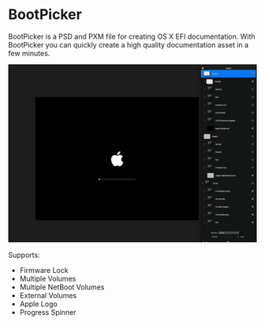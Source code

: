 # BootPicker
BootPicker is a PSD and PXM file for creating OS X EFI documentation. With BootPicker you can quickly create a high quality documentation asset in a few minutes.

![BootPicker Example](/screenshot.png)

Supports:
- Firmware Lock
- Multiple Volumes
- Multiple NetBoot Volumes
- External Volumes
- Apple Logo
- Progress Spinner
